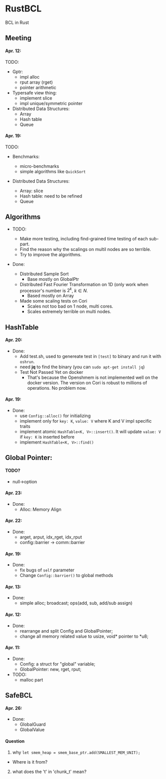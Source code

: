 # RustBCL
BCL in Rust

## Meeting
#### Apr. 12:
TODO:
- Gptr:
  - impl alloc
  - rput array (rget)
  - pointer arithmetic
- Typersafe view thing:
  - implement slice
  - impl unique/symmetric pointer
- Distributed Data Structures:
  - Array
  - Hash table
  - Queue

#### Apr. 19:
TODO:
- Benchmarks:
  - micro-benchmarks
  - simple algorithms like `QuickSort`
  
- Distributed Data Structures:
  - Array: slice
  - Hash table: need to be refined
  - Queue
  
## Algorithms

- TODO:
  - Make more testing, including find-grained time testing of each sub-part. 
  - Find the reason why the scalings on multil nodes are so terrible.
  - Try to improve the algorithms.
  
- Done:
  - Distributed Sample Sort
    - Base mostly on GlobalPtr
  - Distributed Fast Fourier Transformation on 1D (only work when processor's number is $2^k$, $k \in N$.
    - Based mostly on Array
  - Made some scaling tests on Cori
    - Scales not too bad on 1 node, multi cores.
    - Scales extremely terrible on multi nodes.
  
## HashTable
  

#### Apr. 20:
- Done:
  - Add test.sh, used to genereate test in `[test]` to binary and run it with `oshrun`.
  - need **jq** to find the binary (you can `sudo apt-get install jq`)
  - Test Not Passed Yet on docker
    - That's because the Openshmem is not implemented well on the docker version. The version on Cori is robust to millions of operations. No problem now.
    
#### Apr. 19:
- Done:
  - use `Config::alloc()` for initializing
  - implement only for `key: K`, `value: V` where K and V impl specific traits 
  - implement atomic `HashTable<K, V>::insert()`. It will update `value: V` if `key: K` is inserted before
  - implement `HashTable<K, V>::find()`

## Global Pointer:
#### TODO?
- null->option

#### Apr. 23:
- Done:
  - Alloc: Memory Align

#### Apr. 22:
- Done:
  - arget, arput, idx_rget, idx_rput
  - config::barrier -> comm::barrier

#### Apr. 19:
- Done:
  - fix bugs of `self` parameter
  - Change `Config::barrier()` to global methods
  
#### Apr. 13:
- Done:
  - simple alloc; broadcast; ops(add, sub, add/sub assign)
#### Apr. 12:
- Done:
  - rearrange and split Config and GlobalPointer;
  - change all memory related value to usize, void\* pointer to \*u8;

#### Apr. 11:
- Done:
  - Config: a struct for "global" variable;
  - GlobalPointer: new, rget, rput;
- TODO:
  - malloc part
  
## SafeBCL 
#### Apr. 26:
- Done:
  - GlobalGuard
  - GlobalValue



#### Question
1. why `let smem_heap = smem_base_ptr.add(SMALLEST_MEM_UNIT);`
- Where is it from? 
2. what does the 't' in 'chunk_t' mean?

